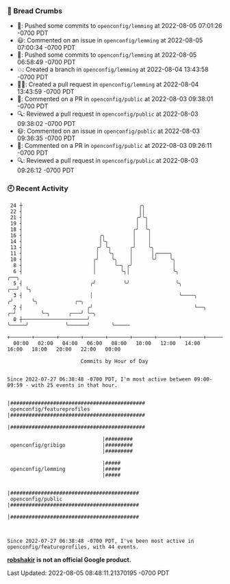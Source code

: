 ### 🍞 Bread Crumbs

 * 🚢: Pushed some commits to `openconfig/lemming` at 2022-08-05 07:01:26 -0700 PDT
 * 😃: Commented on an issue in `openconfig/lemming` at 2022-08-05 07:00:34 -0700 PDT
 * 🚢: Pushed some commits to `openconfig/lemming` at 2022-08-05 06:58:49 -0700 PDT
 * 💥: Created a branch in `openconfig/lemming` at 2022-08-04 13:43:58 -0700 PDT
 * ✍🏼: Created a pull request in `openconfig/lemming` at 2022-08-04 13:43:59 -0700 PDT
 * 💬: Commented on a PR in  `openconfig/public` at 2022-08-03 09:38:01 -0700 PDT
 * 🔍: Reviewed a pull request in  `openconfig/public` at 2022-08-03 09:38:02 -0700 PDT
 * 😃: Commented on an issue in `openconfig/public` at 2022-08-03 09:36:35 -0700 PDT
 * 💬: Commented on a PR in  `openconfig/public` at 2022-08-03 09:26:11 -0700 PDT
 * 🔍: Reviewed a pull request in  `openconfig/public` at 2022-08-03 09:26:12 -0700 PDT

### 🕘 Recent Activity
```
 24 ┼                                      ╭╮
 22 ┤                                      ││
 21 ┤                                     ╭╯╰╮
 19 ┤                                     │  │
 18 ┤                                    ╭╯  ╰╮
 16 ┤                         ╭╮         │    │
 14 ┤                         │╰╮        │    │
 13 ┤                        ╭╯ ╰╮      ╭╯    ╰╮
 11 ┤                        │   ╰╮     │      │╭────╮
 10 ┤                       ╭╯    ╰╮    │      ╰╯    ╰╮
  8 ┤                       │      ╰─╮ ╭╯             │
  6 ┤                       │        ╰╮│              ╰╮                    ╭──╮
  5 ┤                      ╭╯         ╰╯               ╰╮                ╭──╯  ╰╮
  3 ┤                      │                            ╰────╮          ╭╯      ╰╮            ╭─╮
  2 ┤                     ╭╯                                 ╰──╮     ╭─╯        ╰─╮      ╭───╯ ╰─╮
  0 ┼─────────────────────╯                                     ╰─────╯            ╰──────╯       ╰─────
    +───────+───────+───────+───────+───────+───────+───────+───────+───────+───────+───────+───────+────
  00:00   02:00   04:00   06:00   08:00   10:00   12:00   14:00   16:00   18:00   20:00   22:00   00:00   

						Commits by Hour of Day


Since 2022-07-27 06:38:48 -0700 PDT, I'm most active between 09:00-09:59 - with 25 events in that hour.

```



```
                               |############################################
 openconfig/featureprofiles    |############################################
                               |############################################

                               |#########
 openconfig/gribigo            |#########
                               |#########

                               |#####
 openconfig/lemming            |#####
                               |#####

                               |##########################################
 openconfig/public             |##########################################
                               |##########################################



Since 2022-07-27 06:38:48 -0700 PDT, I've been most active in openconfig/featureprofiles, with 44 events.

```
**[robshakir](mailto:robjs@google.com) is not an official Google product.**  


Last Updated: 2022-08-05 08:48:11.21370195 -0700 PDT

